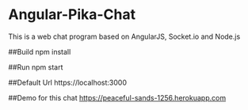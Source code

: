 # Angular-Pika-Chat
This is a web chat program based on AngularJS, Socket.io and Node.js

##Build
npm install

##Run
npm start

##Default Url
https://localhost:3000

##Demo for this chat
https://peaceful-sands-1256.herokuapp.com
